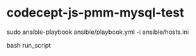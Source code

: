 # codecept-js-pmm-mysql-test

sudo ansible-playbook ansible/playbook.yml -i ansible/hosts.ini

bash run_script
